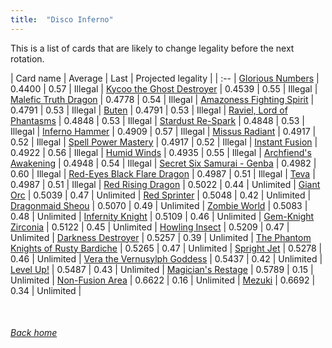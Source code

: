 ```yaml
---
title:  "Disco Inferno"
---
```


This is a list of cards that are likely to change legality before the next rotation.

| Card name | Average | Last | Projected legality |
| :-- |
[Glorious Numbers](https://db.ygoprodeck.com/card/?search=Glorious%20Numbers) | 0.4400 | 0.57 | Illegal |
[Kycoo the Ghost Destroyer](https://db.ygoprodeck.com/card/?search=Kycoo%20the%20Ghost%20Destroyer) | 0.4539 | 0.55 | Illegal |
[Malefic Truth Dragon](https://db.ygoprodeck.com/card/?search=Malefic%20Truth%20Dragon) | 0.4778 | 0.54 | Illegal |
[Amazoness Fighting Spirit](https://db.ygoprodeck.com/card/?search=Amazoness%20Fighting%20Spirit) | 0.4791 | 0.53 | Illegal |
[Buten](https://db.ygoprodeck.com/card/?search=Buten) | 0.4791 | 0.53 | Illegal |
[Raviel, Lord of Phantasms](https://db.ygoprodeck.com/card/?search=Raviel,%20Lord%20of%20Phantasms) | 0.4848 | 0.53 | Illegal |
[Stardust Re-Spark](https://db.ygoprodeck.com/card/?search=Stardust%20Re-Spark) | 0.4848 | 0.53 | Illegal |
[Inferno Hammer](https://db.ygoprodeck.com/card/?search=Inferno%20Hammer) | 0.4909 | 0.57 | Illegal |
[Missus Radiant](https://db.ygoprodeck.com/card/?search=Missus%20Radiant) | 0.4917 | 0.52 | Illegal |
[Spell Power Mastery](https://db.ygoprodeck.com/card/?search=Spell%20Power%20Mastery) | 0.4917 | 0.52 | Illegal |
[Instant Fusion](https://db.ygoprodeck.com/card/?search=Instant%20Fusion) | 0.4922 | 0.56 | Illegal |
[Humid Winds](https://db.ygoprodeck.com/card/?search=Humid%20Winds) | 0.4935 | 0.55 | Illegal |
[Archfiend's Awakening](https://db.ygoprodeck.com/card/?search=Archfiend's%20Awakening) | 0.4948 | 0.54 | Illegal |
[Secret Six Samurai - Genba](https://db.ygoprodeck.com/card/?search=Secret%20Six%20Samurai%20-%20Genba) | 0.4982 | 0.60 | Illegal |
[Red-Eyes Black Flare Dragon](https://db.ygoprodeck.com/card/?search=Red-Eyes%20Black%20Flare%20Dragon) | 0.4987 | 0.51 | Illegal |
[Teva](https://db.ygoprodeck.com/card/?search=Teva) | 0.4987 | 0.51 | Illegal |
[Red Rising Dragon](https://db.ygoprodeck.com/card/?search=Red%20Rising%20Dragon) | 0.5022 | 0.44 | Unlimited |
[Giant Orc](https://db.ygoprodeck.com/card/?search=Giant%20Orc) | 0.5039 | 0.47 | Unlimited |
[Red Sprinter](https://db.ygoprodeck.com/card/?search=Red%20Sprinter) | 0.5048 | 0.42 | Unlimited |
[Dragonmaid Sheou](https://db.ygoprodeck.com/card/?search=Dragonmaid%20Sheou) | 0.5070 | 0.49 | Unlimited |
[Zombie World](https://db.ygoprodeck.com/card/?search=Zombie%20World) | 0.5083 | 0.48 | Unlimited |
[Infernity Knight](https://db.ygoprodeck.com/card/?search=Infernity%20Knight) | 0.5109 | 0.46 | Unlimited |
[Gem-Knight Zirconia](https://db.ygoprodeck.com/card/?search=Gem-Knight%20Zirconia) | 0.5122 | 0.45 | Unlimited |
[Howling Insect](https://db.ygoprodeck.com/card/?search=Howling%20Insect) | 0.5209 | 0.47 | Unlimited |
[Darkness Destroyer](https://db.ygoprodeck.com/card/?search=Darkness%20Destroyer) | 0.5257 | 0.39 | Unlimited |
[The Phantom Knights of Rusty Bardiche](https://db.ygoprodeck.com/card/?search=The%20Phantom%20Knights%20of%20Rusty%20Bardiche) | 0.5265 | 0.47 | Unlimited |
[Spright Jet](https://db.ygoprodeck.com/card/?search=Spright%20Jet) | 0.5278 | 0.46 | Unlimited |
[Vera the Vernusylph Goddess](https://db.ygoprodeck.com/card/?search=Vera%20the%20Vernusylph%20Goddess) | 0.5437 | 0.42 | Unlimited |
[Level Up!](https://db.ygoprodeck.com/card/?search=Level%20Up!) | 0.5487 | 0.43 | Unlimited |
[Magician's Restage](https://db.ygoprodeck.com/card/?search=Magician's%20Restage) | 0.5789 | 0.15 | Unlimited |
[Non-Fusion Area](https://db.ygoprodeck.com/card/?search=Non-Fusion%20Area) | 0.6622 | 0.16 | Unlimited |
[Mezuki](https://db.ygoprodeck.com/card/?search=Mezuki) | 0.6692 | 0.34 | Unlimited |

<br>

###### [Back home](index)